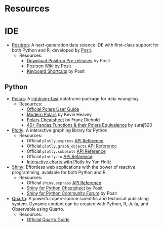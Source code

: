 # Resources

# **IDE**

-   [Positron](https://github.com/posit-dev/positron): A next-generation data science IDE with first-class support for both Python and R, developed by [Posit](https://posit.co/).
    -   Resources:
        -   [Download Positron Pre-releases](https://github.com/posit-dev/positron/releases) by Posit
        -   [Positron Wiki](https://github.com/posit-dev/positron/wiki) by Posit
        -   [Keyboard Shortcuts](https://github.com/posit-dev/positron/wiki/Keyboard-Shortcuts) by Posit

## Python

-   [Polars](https://pola.rs/): A [lightning-fast](https://duckdblabs.github.io/db-benchmark/) dataframe package for data wrangling.
    -   Resources:
        -   [Official Polars User Guide](https://docs.pola.rs/)
        -   [Modern Polars](https://kevinheavey.github.io/modern-polars/) by Kevin Heavey
        -   [Polars Cheatsheet](https://github.com/FranzDiebold/polars-cheat-sheet) by Franz Diebold
        -   [40+ Pandas Functions & their Polars Equivalence](https://www.kaggle.com/code/suraj520/40-pandas-functions-their-polars-equivalent/notebook) by suraj520
-   [Plotly](https://plotly.com/python/): A interactive graphing library for Python.
    -   Resources:
        -   Official `plotly.express` [API Reference](https://plotly.com/python-api-reference/plotly.express.html)
        -   Official `plotly.graph_objects` [API Reference](https://plotly.com/python-api-reference/plotly.graph_objects.html)
        -   Official `plotly.subplots` [API Reference](https://plotly.com/python-api-reference/plotly.subplots.html)
        -   Official `plotly.io` [API Reference](https://plotly.com/python-api-reference/plotly.io.html)
        -   [Interactive charts with Plotly](https://python-graph-gallery.com/plotly/) by Yan Holtz
-   [Shiny](https://shiny.posit.co/py/): Effortless web applications with the power of reactive programming, available for both Python and R.
    -   Resources:
        -   Official `shiny.express` [API Reference](https://shiny.posit.co/py/api/express/)
        -   [Shiny for Python Cheatsheet](https://rstudio.github.io/cheatsheets/html/shiny-python.html) by Posit
        -   [Shiny for Python Community Forum](https://forum.posit.co/tags/c/shiny/8/python) by Posit
-   [Quarto](https://quarto.org/): A powerful open-source scientific and technical publishing system. Dynamic content can be created with Python, R, Julia, and Observable using Quarto.
    -   Resources:
        -   [Official Quarto Guide](https://quarto.org/docs/guide/)

##